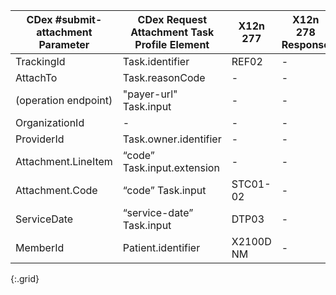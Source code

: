 | CDex #submit-attachment Parameter   | CDex Request Attachment Task Profile Element   | X12n 277   | X12n 278 Response   |
|-------------------------------------|------------------------------------------------|------------|---------------------|
| TrackingId                          | Task.identifier                                | REF02      | -                   |
| AttachTo                            | Task.reasonCode                                | -          | -                   |
| (operation endpoint)                | "payer-url" Task.input                         | -          | -                   |
| OrganizationId                      | -                                              | -          | -                   |
| ProviderId                          | Task.owner.identifier                          | -          | -                   |
| Attachment.LineItem                 | “code” Task.input.extension                    | -          | -                   |
| Attachment.Code                     | “code” Task.input                              | STC01-02   | -                   |
| ServiceDate                         | “service-date” Task.input                      | DTP03      | -                   |
| MemberId                            | Patient.identifier                             | X2100D NM  | -                   |
{:.grid}